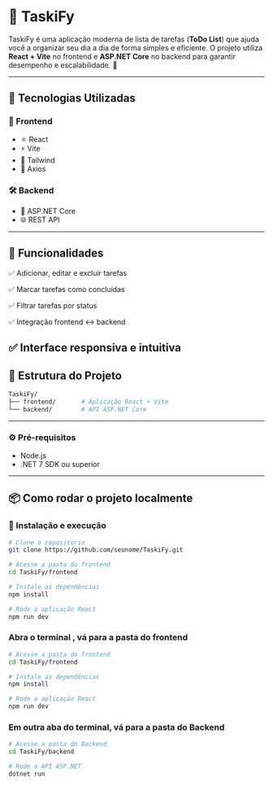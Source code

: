 # 📝 TaskiFy

TaskiFy é uma aplicação moderna de lista de tarefas (**ToDo List**) que ajuda você a organizar seu dia a dia de forma simples e eficiente. O projeto utiliza **React + Vite** no frontend e **ASP.NET Core** no backend para garantir desempenho e escalabilidade. 🚀

---

## 🧪 Tecnologias Utilizadas

### 🔮 Frontend

- ⚛️ React
- ⚡ Vite
- 💅 Tailwind
- 🔁 Axios

### 🛠️ Backend

- 🧱 ASP.NET Core
- 🌐 REST API

---

## 🎯 Funcionalidades
✅ Adicionar, editar e excluir tarefas

✅ Marcar tarefas como concluídas

✅ Filtrar tarefas por status

✅ Integração frontend ↔️ backend

✅ Interface responsiva e intuitiva
---
## 📂 Estrutura do Projeto
```bash
TaskiFy/
├── frontend/       # Aplicação React + Vite
└── backend/        # API ASP.NET Core
```

---

### ⚙️ Pré-requisitos

- Node.js
- .NET 7 SDK ou superior
  
---

## 📦 Como rodar o projeto localmente

### 🚀 Instalação e execução
```bash
# Clone o repositório
git clone https://github.com/seunome/TaskiFy.git

# Acesse a pasta do frontend
cd TaskiFy/frontend

# Instale as dependências
npm install

# Rode a aplicação React
npm run dev
```

### Abra o terminal , vá para a pasta do frontend
```bash
# Acesse a pasta do frontend
cd TaskiFy/frontend

# Instale as dependências
npm install

# Rode a aplicação React
npm run dev
```

### Em outra aba do terminal, vá para a pasta do Backend
```bash
# Acesse a pasta do Backend
cd TaskiFy/backend

# Rode a API ASP.NET
dotnet run
```



